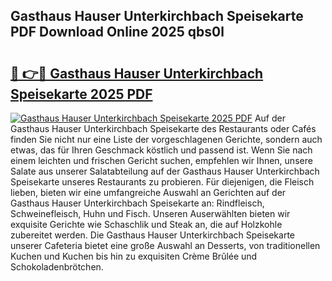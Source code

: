## Gasthaus Hauser Unterkirchbach Speisekarte PDF Download Online 2025 qbs0l

# <h2><a href="http://gc8dyev.nevu.top/?p=Gasthaus+Hauser+Unterkirchbach+Speisekarte">🔗 👉🔴 Gasthaus Hauser Unterkirchbach Speisekarte 2025 PDF</a></h2>

[![Gasthaus Hauser Unterkirchbach Speisekarte 2025 PDF](https://i.imgur.com/dBaPXMq.png)](http://gc8dyev.nevu.top/?p=Gasthaus+Hauser+Unterkirchbach+Speisekarte)
Auf der Gasthaus Hauser Unterkirchbach Speisekarte des Restaurants oder Cafés finden Sie nicht nur eine Liste der vorgeschlagenen Gerichte, sondern auch etwas, das für Ihren Geschmack köstlich und passend ist. Wenn Sie nach einem leichten und frischen Gericht suchen, empfehlen wir Ihnen, unsere Salate aus unserer Salatabteilung auf der Gasthaus Hauser Unterkirchbach Speisekarte unseres Restaurants zu probieren. Für diejenigen, die Fleisch lieben, bieten wir eine umfangreiche Auswahl an Gerichten auf der Gasthaus Hauser Unterkirchbach Speisekarte an: Rindfleisch, Schweinefleisch, Huhn und Fisch. Unseren Auserwählten bieten wir exquisite Gerichte wie Schaschlik und Steak an, die auf Holzkohle zubereitet werden. Die Gasthaus Hauser Unterkirchbach Speisekarte unserer Cafeteria bietet eine große Auswahl an Desserts, von traditionellen Kuchen und Kuchen bis hin zu exquisiten Crème Brûlée und Schokoladenbrötchen.
